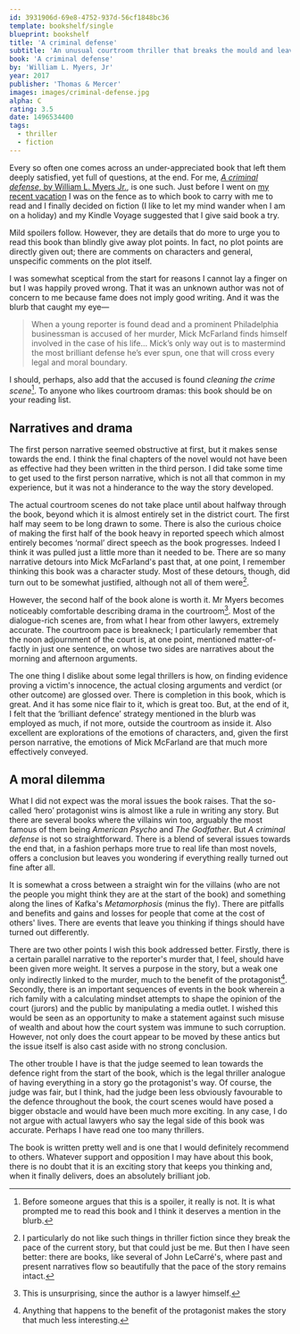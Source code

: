 ```yaml
---
id: 3931906d-69e8-4752-937d-56cf1848bc36
template: bookshelf/single
blueprint: bookshelf
title: 'A criminal defense'
subtitle: 'An unusual courtroom thriller that breaks the mould and leaves you with troubling moral questions.'
book: 'A criminal defense'
by: 'William L. Myers, Jr'
year: 2017
publisher: 'Thomas & Mercer'
images: images/criminal-defense.jpg
alpha: C
rating: 3.5
date: 1496534400
tags:
  - thriller
  - fiction
---
```

Every so often one comes across an under-appreciated book that left them deeply satisfied, yet full of questions, at the end. For me, [*A criminal defense*, by William L. Myers Jr.](https://www.amazon.com/Criminal-Defense-Jr-William-Myers-ebook/dp/B01KXQ8SS6), is one such. Just before I went on <a href="http://vhbelvadi.com/journal/quiet-reflections">my recent vacation</a> I was on the fence as to which book to carry with me to read and I finally decided on fiction (I like to let my mind wander when I am on a holiday) and my Kindle Voyage suggested that I give said book a try.

<div class="note">
Mild spoilers follow. However, they are details that do more to urge you to read this book than blindly give away plot points. In fact, no plot points are directly given out; there are comments on characters and general, unspecific comments on the plot itself.
</div>

I was somewhat sceptical from the start for reasons I cannot lay a finger on but I was happily proved wrong. That it was an unknown author was not of concern to me because fame does not imply good writing. And it was the blurb that caught my eye—

> When a young reporter is found dead and a prominent Philadelphia businessman is accused of her murder, Mick McFarland finds himself involved in the case of his life... Mick’s only way out is to mastermind the most brilliant defense he’s ever spun, one that will cross every legal and moral boundary.

I should, perhaps, also add that the accused is found *cleaning the crime scene*[^1]. To anyone who likes courtroom dramas: this book should be on your reading list.

## Narratives and drama

The first person narrative seemed obstructive at first, but it makes sense towards the end. I think the final chapters of the novel would not have been as effective had they been written in the third person. I did take some time to get used to the first person narrative, which is not all that common in my experience, but it was not a hinderance to the way the story developed.

The actual courtroom scenes do not take place until about halfway through the book, beyond which it is almost entirely set in the district court. The first half may seem to be long drawn to some. There is also the curious choice of making the first half of the book heavy in reported speech which almost entirely becomes ‘normal’ direct speech as the book progresses. Indeed I think it was pulled just a little more than it needed to be. There are so many narrative detours into Mick McFarland's past that, at one point, I remember thinking this book was a character study. Most of these detours, though, did turn out to be somewhat justified, although not all of them were[^2].

However, the second half of the book alone is worth it. Mr Myers becomes noticeably comfortable describing drama in the courtroom[^3]. Most of the dialogue-rich scenes are, from what I hear from other lawyers, extremely accurate. The courtroom pace is breakneck; I particularly remember that the noon adjournment of the court is, at one point, mentioned matter-of-factly in just one sentence, on whose two sides are narratives about the morning and afternoon arguments.

The one thing I dislike about some legal thrillers is how, on finding evidence proving a victim's innocence, the actual closing arguments and verdict (or other outcome) are glossed over. There is completion in this book, which is great. And it has some nice flair to it, which is great too. But, at the end of it, I felt that the ‘brilliant defence’ strategy mentioned in the blurb was employed as much, if not more, outside the courtroom as inside it. Also excellent are explorations of the emotions of characters, and, given the first person narrative, the emotions of Mick McFarland are that much more effectively conveyed.

## A moral dilemma

What I did not expect was the moral issues the book raises. That the so-called ‘hero’ protagonist wins is almost like a rule in writing any story. But there are several books where the villains win too, arguably the most famous of them being *American Psycho* and *The Godfather*. But *A criminal defense* is not so straightforward. There is a blend of several issues towards the end that, in a fashion perhaps more true to real life than most novels, offers a conclusion but leaves you wondering if everything really turned out fine after all.

It is somewhat a cross between a straight win for the villains (who are not the people you might think they are at the start of the book) and something along the lines of Kafka's *Metamorphosis* (minus the fly). There are pitfalls and benefits and gains and losses for people that come at the cost of others' lives. There are events that leave you thinking if things should have turned out differently.

There are two other points I wish this book addressed better. Firstly, there is a certain parallel narrative to the reporter's murder that, I feel, should have been given more weight. It serves a purpose in the story, but a weak one only indirectly linked to the murder, much to the benefit of the protagonist[^4]. Secondly, there is an important sequences of events in the book wherein a rich family with a calculating mindset attempts to shape the opinion of the court (jurors) and the public by manipulating a media outlet. I wished this would be seen as an opportunity to make a statement against such misuse of wealth and about how the court system was immune to such corruption. However, not only does the court appear to be moved by these antics but the issue itself is also cast aside with no strong conclusion.

The other trouble I have is that the judge seemed to lean towards the defence right from the start of the book, which is the legal thriller analogue of having everything in a story go the protagonist's way. Of course, the judge was fair, but I think, had the judge been less obviously favourable to the defence throughout the book, the court scenes would have posed a bigger obstacle and would have been much more exciting. In any case, I do not argue with actual lawyers who say the legal side of this book was accurate. Perhaps I have read one too many thrillers.

The book is written pretty well and is one that I would definitely recommend to others. Whatever support and opposition I may have about this book, there is no doubt that it is an exciting story that keeps you thinking and, when it finally delivers, does an absolutely brilliant job.

[^1]: Before someone argues that this is a spoiler, it really is not. It is what prompted me to read this book and I think it deserves a mention in the blurb.
[^2]: I particularly do not like such things in thriller fiction since they break the pace of the current story, but that could just be me. But then I have seen better: there are books, like several of John LeCarré's, where past and present narratives flow so beautifully that the pace of the story remains intact.
[^3]: This is unsurprising, since the author is a lawyer himself.
[^4]: Anything that happens to the benefit of the protagonist makes the story that much less interesting.
